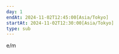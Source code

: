 ```yaml
---
day: 1
endAt: 2024-11-02T12:45:00[Asia/Tokyo]
startAt: 2024-11-02T12:30:00[Asia/Tokyo]
type: sub
---
```


e/m
